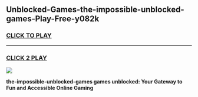 
## Unblocked-Games-the-impossible-unblocked-games-Play-Free-y082k
<h3>
<a href="https://premium76.site?title=the-impossible-unblocked-games&ref=17A">CLICK TO PLAY</a></h3>
<hr>

<h3>
<a href="https://premium76.site?title=the-impossible-unblocked-games&ref=17A">CLICK 2 PLAY</a>
  
</h3>

<a href="https://premium76.site?title=the-impossible-unblocked-games&ref=17A"><img src="https://clearcache.store/games.png"></a>


**the-impossible-unblocked-games games unblocked: Your Gateway to Fun and Accessible Online Gaming**
